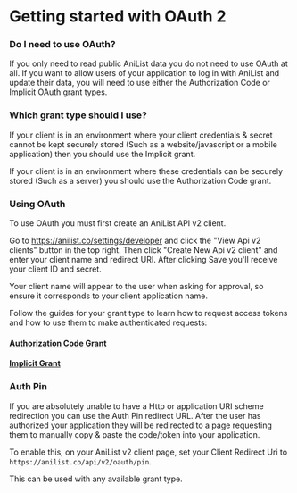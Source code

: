 # Getting started with OAuth 2

### Do I need to use OAuth?

If you only need to read public AniList data you do not need to use OAuth at all. If you want to allow users of your application to log in with AniList and update their data, you will need to use either the Authorization Code or Implicit OAuth grant types.

### Which grant type should I use?

If your client is in an environment where your client credentials & secret cannot be kept securely stored \(Such as a website/javascript or a mobile application\) then you should use the Implicit grant. 

If your client is in an environment where these credentials can be securely stored \(Such as a server\) you should use the Authorization Code grant.

### Using OAuth
To use OAuth you must first create an AniList API v2 client.

Go to https://anilist.co/settings/developer and click the "View Api v2 clients" button in the top right. Then click "Create New Api v2 client" and enter your client name and redirect URI. After clicking Save you'll receive your client ID and secret.

Your client name will appear to the user when asking for approval, so ensure it corresponds to your client application name.

Follow the guides for your grant type to learn how to request access tokens and how to use them to make authenticated requests:
#### [Authorization Code Grant](/oauth/authorization-code-grant.md)

#### [Implicit Grant](/oauth/implicit-grant.md)

### Auth Pin
If you are absolutely unable to have a Http or application URI scheme redirection you can use the Auth Pin redirect URL. After the user has authorized your application they will be redirected to a page requesting them to manually copy & paste the code/token into your application.

To enable this, on your AniList v2 client page, set your Client Redirect Uri to `https://anilist.co/api/v2/oauth/pin`.

This can be used with any available grant type.

